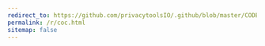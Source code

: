 ```yaml
---
redirect_to: https://github.com/privacytoolsIO/.github/blob/master/CODE_OF_CONDUCT.md
permalink: /r/coc.html
sitemap: false
---
```

